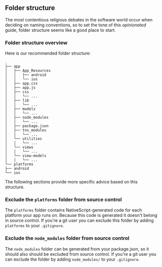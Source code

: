 ## Folder structure

The most contentious religious debates in the software world occur when deciding on naming conventions, so to set the tone of this *opinionated* guide, folder structure seems like a good place to start.

### Folder structure overview

Here is our recommended folder structure:

<pre><code class="language-shell">.
├── app
│   ├── App_Resources
│   │   ├── android
│   │   └── ios
│   ├── app.css
│   ├── app.js
│   ├── css
│   │   └── ...
│   ├── lib
│   │   └── ...
│   ├── models
│   │   └── ...
│   ├── node_modules
│   │   └── ...
│   ├── package.json
│   ├── tns_modules
│   │   └── ...
│   └── utilities
│   │   └── ...
│   └── views
│   │   └── ...
│   └── view-models
│   │   └── ...
└── platforms
├── android
└── ios
</code></pre>

The following sections provide more specific advice based on this structure.

### Exclude the `platforms` folder from source control

The `platforms` folder contains NativeScript-generated code for each platform your app runs on. Because this code is generated it doesn't belong in source control. If you're a git user you can exclude this folder by adding `platforms` to your `.gitignore`.

### Exclude the `node_modules` folder from source control

The `node_modules` folder can be generated from your package.json, so it should also should be excluded from source control. If you're a git user you can exclude the folder by adding `node_modules/` to your `.gitignore`.